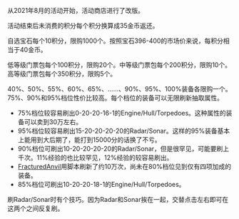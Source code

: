 从2021年8月的活动开始，活动商店进行了改版。

活动结束后未消费的积分每个积分换算成35金币返还。

自选宝石每个10积分，限购1000个。按照宝石396-400的市场价来说，每积分相当于40金币。

低等级门票包每个100积分，限购20个。中等级门票包每个200积分，限购10个。高等级门票包每个350积分，限购5个。

40%、50%、55%、60%、65%、……、90%、95%、100%装备各限购一个。75%、90%和95%档位性价比较高。每个档位的装备可以无限刷新抽取属性。
- 75%档位较容易刷出0-20-20-16-1的Engine/Hull/Torpedoes。这种属性的装备可以卖到30万左右。
- 95%档位较容易刷出15-20-20-20-20的Radar/Sonar。这样的95%装备基本上能用到大后期了，能打到15000分的话换了不亏。
- 90%档位可刷出10-20-20-20-20的Radar/Sonar，但是很罕见，可能要刷上千次。11%经验的也比较罕见，12%经验的较容易刷出。
- [FracturedAnvil](https://minesweeper.online/player/2853300)用脚本刷新了约10万次，尚未在80%档位见到仅有四项加成的装备。
- 85%档位可刷出10-20-20-18-1的Engine/Hull/Torpedoes。

刷Radar/Sonar时有个技巧。因为Radar和Sonar挨在一起，交替点击左右即可在这两个之间反复刷。
